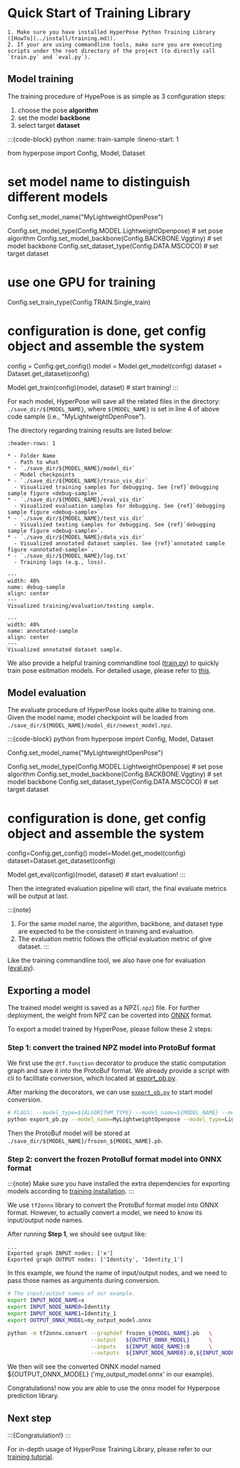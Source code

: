 # Quick Start of Training Library

```{admonition} Prerequisites
1. Make sure you have installed HyperPose Python Training Library ([HowTo](../install/training.md)).
2. If your are using commandline tools, make sure you are executing scripts under the root directory of the project (to directly call `train.py` and `eval.py`).
```

## Model training

The training procedure of HypePose is as simple as 3 configuration steps:
1. choose the pose **algorithm**
2. set the model **backbone**
3. select target **dataset**

:::{code-block} python
:name: train-sample
:lineno-start: 1

from hyperpose import Config, Model, Dataset

# set model name to distinguish different models
Config.set_model_name("MyLightweightOpenPose")

Config.set_model_type(Config.MODEL.LightweightOpenpose)  # set pose algorithm
Config.set_model_backbone(Config.BACKBONE.Vggtiny)       # set model backbone
Config.set_dataset_type(Config.DATA.MSCOCO)              # set target dataset

# use one GPU for training
Config.set_train_type(Config.TRAIN.Single_train)

# configuration is done, get config object and assemble the system
config = Config.get_config()
model = Model.get_model(config)
dataset = Dataset.get_dataset(config)

Model.get_train(config)(model, dataset) # start training!
:::

For each model, HyperPose will save all the related files in the directory:
`./save_dir/${MODEL_NAME}`, where `${MODEL_NAME}` is set in line 4 of above code sample (i.e., "MyLightweightOpenPose").

The directory regarding training results are listed below:  

```{list-table} Directories for training results
:header-rows: 1

* - Folder Name
  - Path to what
* - `./save_dir/${MODEL_NAME}/model_dir`
  - Model checkpoints
* - `./save_dir/${MODEL_NAME}/train_vis_dir`
  - Visualized training samples for debugging. See {ref}`debugging sample figure <debug-sample>`.
* - `./save_dir/${MODEL_NAME}/eval_vis_dir`
  - Visualized evaluation samples for debugging. See {ref}`debugging sample figure <debug-sample>`.
* - `./save_dir/${MODEL_NAME}/test_vis_dir`
  - Visualized testing samples for debugging. See {ref}`debugging sample figure <debug-sample>`.
* - `./save_dir/${MODEL_NAME}/data_vis_dir`
  - Visualized annotated dataset samples. See {ref}`annotated sample figure <annotated-sample>`.
* - `./save_dir/${MODEL_NAME}/log.txt`
  - Training logs (e.g., loss).
```

```{figure} ../images/train_vis_dir.png
---
width: 40%
name: debug-sample
align: center
---
Visualized training/evaluation/testing sample.
```

```{figure} ../images/data_vis_dir.png
---
width: 40%
name: annotated-sample
align: center
---
Visualized annotated dataset sample.
```

We also provide a helpful training commandline tool ([train.py](https://github.com/tensorlayer/hyperpose/blob/master/train.py)) to quickly train pose esitmation models. For detailed usage, please refer to [this](https://github.com/tensorlayer/hyperpose/blob/master/train.py).

## Model evaluation

The evaluate procedure of HyperPose looks quite alike to training one.
Given the model name, model checkpoint will be loaded from `./save_dir/${MODEL_NAME}/model_dir/newest_model.npz`.

:::{code-block} python
from hyperpose import Config, Model, Dataset

Config.set_model_name("MyLightweightOpenPose")

Config.set_model_type(Config.MODEL.LightweightOpenpose)  # set pose algorithm
Config.set_model_backbone(Config.BACKBONE.Vggtiny)       # set model backbone
Config.set_dataset_type(Config.DATA.MSCOCO)              # set target dataset

# configuration is done, get config object and assemble the system
config=Config.get_config()
model=Model.get_model(config)
dataset=Dataset.get_dataset(config)

Model.get_eval(config)(model, dataset) # start evaluation!
:::

Then the integrated evaluation pipeline will start, the final evaluate metrics will be output at last.

:::{note}
1. For the same model name, the algorithm, backbone, and dataset type are expected to be the consistent in training and evaluation.
2. The evaluation metric follows the official evaluation metric of give dataset.
:::

Like the training commandline tool, we also have one for evaluation ([eval.py](https://github.com/tensorlayer/hyperpose/blob/master/eval.py)).

## Exporting a model

The trained model weight is saved as a NPZ(`.npz`) file. For further deployment, the weight from NPZ can be coverted into [ONNX](https://onnx.ai/) format.

To export a model trained by HyperPose, please follow these 2 steps:

### Step 1: convert the trained NPZ model into ProtoBuf format

We first use the `@tf.function` decorator to produce the static computation graph and save it into the ProtoBuf format.
We already provide a script with cli to facilitate conversion, which located at [export_pb.py](https://github.com/tensorlayer/hyperpose/blob/master/export_pb.py). 

After marking the decorators, we can use [`export_pb.py`](https://github.com/tensorlayer/hyperpose/blob/master/export_pb.py) to start model conversion.

```bash
# FLAGS: --model_type=${ALGORITHM_TYPE} --model_name=${MODEL_NAME} --model_backbone={BACKBONE_TYPE}
python export_pb.py --model_name=MyLightweightOpenpose --model_type=LightweightOpenpose --model_backbone=Vggtiny
```

Then the ProtoBuf model will be stored at `./save_dir/${MODEL_NAME}/frozen_${MODEL_NAME}.pb`.

### Step 2: convert the frozen ProtoBuf format model into ONNX format

:::{note}
Make sure you have installed the extra dependencies for exporting models according to [training installation](../install/training.md).
:::

We use `tf2onnx` library to convert the ProtoBuf format model into ONNX format. 
However, to actually convert a model, we need to know its input/output node names.

After running **Step 1**, we should see output like:

```text
...
Exported graph INPUT nodes: ['x']
Exported graph OUTPUT nodes: ['Identity', 'Identity_1']
```

In this example, we found the name of input/output nodes, and we need to pass those names as arguments during conversion.

```bash
# The input/output names of our example.
export INPUT_NODE_NAME=x
export INPUT_NODE_NAME0=Identity
export INPUT_NODE_NAME1=Identity_1
export OUTPUT_ONNX_MODEL=my_output_model.onnx

python -m tf2onnx.convert --graphdef frozen_${MODEL_NAME}.pb   \
                          --output   ${OUTPUT_ONNX_MODEL}      \
                          --inputs   ${INPUT_NODE_NAME}:0      \
                          --outputs  ${INPUT_NODE_NAME0}:0,${INPUT_NODE_NAME1}:0
```

We then will see the converted ONNX model named ${OUTPUT_ONNX_MODEL} ('my_output_model.onnx' in our example).

Congratulations! now you are able to use the onnx model for Hyperpose prediction library.

## Next step

:::{Congratulation!}
:::

For in-depth usage of HyperPose Training Library, please refer to our [training tutorial](../tutorial/training.md).
